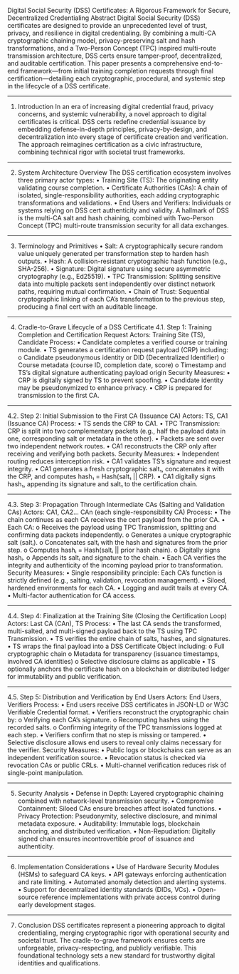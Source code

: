 Digital Social Security (DSS) Certificates: A Rigorous Framework for Secure, Decentralized Credentialing
Abstract
Digital Social Security (DSS) certificates are designed to provide an unprecedented level of trust, privacy, and resilience in digital credentialing. By combining a multi-CA cryptographic chaining model, privacy-preserving salt and hash transformations, and a Two-Person Concept (TPC) inspired multi-route transmission architecture, DSS certs ensure tamper-proof, decentralized, and auditable certification. This paper presents a comprehensive end-to-end framework—from initial training completion requests through final certification—detailing each cryptographic, procedural, and systemic step in the lifecycle of a DSS certificate.
________________________________________
1. Introduction
In an era of increasing digital credential fraud, privacy concerns, and systemic vulnerability, a novel approach to digital certificates is critical. DSS certs redefine credential issuance by embedding defense-in-depth principles, privacy-by-design, and decentralization into every stage of certificate creation and verification. The approach reimagines certification as a civic infrastructure, combining technical rigor with societal trust frameworks.
________________________________________
2. System Architecture Overview
The DSS certification ecosystem involves three primary actor types:
•	Training Site (TS): The originating entity validating course completion.
•	Certificate Authorities (CAs): A chain of isolated, single-responsibility authorities, each adding cryptographic transformations and validations.
•	End Users and Verifiers: Individuals or systems relying on DSS cert authenticity and validity.
A hallmark of DSS is the multi-CA salt and hash chaining, combined with Two-Person Concept (TPC) multi-route transmission security for all data exchanges.
________________________________________
3. Terminology and Primitives
•	Salt: A cryptographically secure random value uniquely generated per transformation step to harden hash outputs.
•	Hash: A collision-resistant cryptographic hash function (e.g., SHA-256).
•	Signature: Digital signature using secure asymmetric cryptography (e.g., Ed25519).
•	TPC Transmission: Splitting sensitive data into multiple packets sent independently over distinct network paths, requiring mutual confirmation.
•	Chain of Trust: Sequential cryptographic linking of each CA’s transformation to the previous step, producing a final cert with an auditable lineage.
________________________________________
4. Cradle-to-Grave Lifecycle of a DSS Certificate
4.1. Step 1: Training Completion and Certification Request
Actors: Training Site (TS), Candidate
Process:
•	Candidate completes a verified course or training module.
•	TS generates a certification request payload (CRP) including:
o	Candidate pseudonymous identity or DID (Decentralized Identifier)
o	Course metadata (course ID, completion date, score)
o	Timestamp and TS’s digital signature authenticating payload origin
Security Measures:
•	CRP is digitally signed by TS to prevent spoofing.
•	Candidate identity may be pseudonymized to enhance privacy.
•	CRP is prepared for transmission to the first CA.
________________________________________
4.2. Step 2: Initial Submission to the First CA (Issuance CA)
Actors: TS, CA1 (Issuance CA)
Process:
•	TS sends the CRP to CA1.
•	TPC Transmission: CRP is split into two complementary packets (e.g., half the payload data in one, corresponding salt or metadata in the other).
•	Packets are sent over two independent network routes.
•	CA1 reconstructs the CRP only after receiving and verifying both packets.
Security Measures:
•	Independent routing reduces interception risk.
•	CA1 validates TS’s signature and request integrity.
•	CA1 generates a fresh cryptographic salt₁, concatenates it with the CRP, and computes hash₁ = Hash(salt₁ || CRP).
•	CA1 digitally signs hash₁, appending its signature and salt₁ to the certification chain.
________________________________________
4.3. Step 3: Propagation Through Intermediate CAs (Salting and Validation CAs)
Actors: CA1, CA2… CAn (each single-responsibility CA)
Process:
•	The chain continues as each CA receives the cert payload from the prior CA.
•	Each CA:
o	Receives the payload using TPC Transmission, splitting and confirming data packets independently.
o	Generates a unique cryptographic salt (saltᵢ).
o	Concatenates saltᵢ with the hash and signatures from the prior step.
o	Computes hashᵢ = Hash(saltᵢ || prior hash chain).
o	Digitally signs hashᵢ.
o	Appends its saltᵢ and signature to the chain.
•	Each CA verifies the integrity and authenticity of the incoming payload prior to transformation.
Security Measures:
•	Single responsibility principle: Each CA’s function is strictly defined (e.g., salting, validation, revocation management).
•	Siloed, hardened environments for each CA.
•	Logging and audit trails at every CA.
•	Multi-factor authentication for CA access.
________________________________________
4.4. Step 4: Finalization at the Training Site (Closing the Certification Loop)
Actors: Last CA (CAn), TS
Process:
•	The last CA sends the transformed, multi-salted, and multi-signed payload back to the TS using TPC Transmission.
•	TS verifies the entire chain of salts, hashes, and signatures.
•	TS wraps the final payload into a DSS Certificate Object including:
o	Full cryptographic chain
o	Metadata for transparency (issuance timestamps, involved CA identities)
o	Selective disclosure claims as applicable
•	TS optionally anchors the certificate hash on a blockchain or distributed ledger for immutability and public verification.
________________________________________
4.5. Step 5: Distribution and Verification by End Users
Actors: End Users, Verifiers
Process:
•	End users receive DSS certificates in JSON-LD or W3C Verifiable Credential format.
•	Verifiers reconstruct the cryptographic chain by:
o	Verifying each CA’s signature.
o	Recomputing hashes using the recorded salts.
o	Confirming integrity of the TPC transmissions logged at each step.
•	Verifiers confirm that no step is missing or tampered.
•	Selective disclosure allows end users to reveal only claims necessary for the verifier.
Security Measures:
•	Public logs or blockchains can serve as an independent verification source.
•	Revocation status is checked via revocation CAs or public CRLs.
•	Multi-channel verification reduces risk of single-point manipulation.
________________________________________
5. Security Analysis
•	Defense in Depth: Layered cryptographic chaining combined with network-level transmission security.
•	Compromise Containment: Siloed CAs ensure breaches affect isolated functions.
•	Privacy Protection: Pseudonymity, selective disclosure, and minimal metadata exposure.
•	Auditability: Immutable logs, blockchain anchoring, and distributed verification.
•	Non-Repudiation: Digitally signed chain ensures incontrovertible proof of issuance and authenticity.
________________________________________
6. Implementation Considerations
•	Use of Hardware Security Modules (HSMs) to safeguard CA keys.
•	API gateways enforcing authentication and rate limiting.
•	Automated anomaly detection and alerting systems.
•	Support for decentralized identity standards (DIDs, VCs).
•	Open-source reference implementations with private access control during early development stages.
________________________________________
7. Conclusion
DSS certificates represent a pioneering approach to digital credentialing, merging cryptographic rigor with operational security and societal trust. The cradle-to-grave framework ensures certs are unforgeable, privacy-respecting, and publicly verifiable. This foundational technology sets a new standard for trustworthy digital identities and qualifications.


